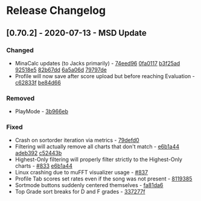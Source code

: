 # Release Changelog


## [0.70.2] - 2020-07-13 - MSD Update

### Changed
- MinaCalc updates (to Jacks primarily) - [74eed96](../../../commit/74eed96cb0f4f0575c5973bf2b263d0e138fc70d) [0fa0117](../../../commit/0fa0117fdee473a5ca93438581d82e3927ee68b2) [b3f25ad](../../../commit/b3f25adcaa3749add7cbd12c24015fd535e4f2d7) [92518e5](../../../commit/92518e5fa00832ec8afb9eae929ab441dc68b753) [82b67dd](../../../commit/82b67ddb8ccec93f526020bffbd59bff1b46b24d) [6a5a06d](../../../commit/6a5a06d2bc7680580eae6ea9792c6467e64cf409) [79797de](../../../commit/79797dea45b853ebc7ebdd4ba995e821bc98addc)
- Profile will now save after score upload but before reaching Evaluation - [c62833f](../../../commit/c62833ff2a695594d57ece1e976465e234bd05e4) [be84d66](../../../commit/be84d669bbfcbbdf140dead164082c3c357f1d1c)

### Removed
- PlayMode - [3b966eb](../../../commit/3b966ebe82f8576f7c2bc0a6e0f6303efed26d2e)

### Fixed
- Crash on sortorder iteration via metrics - [79defd0](../../../commit/79defd01be938862de6afc140186dcf48a4c671a)
- Filtering will actually remove all charts that don't match - [e6b1a44](../../../commit/e6b1a44af626c0578d06c303dc122b3971e74b81) [adeb392](../../../commit/adeb392fcff5c598a186b8c82875dbfe76633b61) [c52443b](../../../commit/c52443b3b674069729495eee740431a4710f7be5)
- Highest-Only filtering will properly filter strictly to the Highest-Only charts - [#833](../../../pull/833) [e6b1a44](../../../commit/e6b1a44af626c0578d06c303dc122b3971e74b81)
- Linux crashing due to muFFT visualizer usage - [#837](../../../pull/837)
- Profile Tab scores set rates even if the song was not present - [8119385](../../../commit/811938555cc166ccbd077d7d072da75799d9737b)
- Sortmode buttons suddenly centered themselves - [fa81da6](../../../commit/fa81da68f5780253b4aaa9bb22d352ea9f199c95)
- Top Grade sort breaks for D and F grades - [337277f](../../../commit/337277fa4f8d57519e4ff3aeb5051f93a35dbf62)